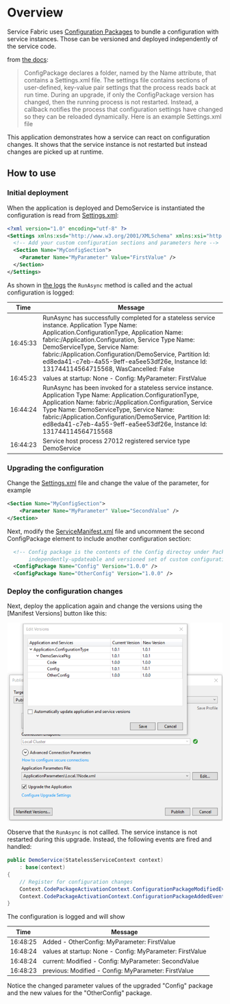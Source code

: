 # Overview

Service Fabric uses [Configuration Packages](https://docs.microsoft.com/en-us/azure/service-fabric/service-fabric-application-and-service-manifests) to bundle a configuration with service instances. Those can be versioned and deployed independently of the service code.

from [the docs](https://docs.microsoft.com/en-us/azure/service-fabric/service-fabric-application-and-service-manifests):

> ConfigPackage declares a folder, named by the Name attribute, that contains a Settings.xml file. The settings file contains sections of user-defined, key-value pair settings that the process reads back at run time. During an upgrade, if only the ConfigPackage version has changed, then the running process is not restarted. Instead, a callback notifies the process that configuration settings have changed so they can be reloaded dynamically. Here is an example Settings.xml file

This application demonstrates how a service can react on configuration changes. It shows that the service instance is not restarted but instead changes are picked up at runtime.

## How to use

### Initial deployment

When the application is deployed and DemoService is instantiated the configuration is read from [Settings.xml](https://github.com/Expecho/Service-Fabric-Concept-Demos/blob/master/src/Application.Configuration/DemoService/PackageRoot/Config/Settings.xml):

```xml
<?xml version="1.0" encoding="utf-8" ?>
<Settings xmlns:xsd="http://www.w3.org/2001/XMLSchema" xmlns:xsi="http://www.w3.org/2001/XMLSchema-instance" xmlns="http://schemas.microsoft.com/2011/01/fabric">
  <!-- Add your custom configuration sections and parameters here -->
  <Section Name="MyConfigSection">
    <Parameter Name="MyParameter" Value="FirstValue" />
  </Section>
</Settings>
```

As shown in [the logs](https://docs.microsoft.com/en-us/azure/service-fabric/service-fabric-diagnostics-how-to-monitor-and-diagnose-services-locally#view-service-fabric-system-events-in-visual-studio) the `RunAsync` method is called and the actual configuration is logged:

| Time | Message|
-------|--------|
| 16:45:33 | RunAsync has successfully completed for a stateless service instance.  Application Type Name: Application.ConfigurationType, Application Name: fabric:/Application.Configuration, Service Type Name: DemoServiceType, Service Name: fabric:/Application.Configuration/DemoService, Partition Id: ed8eda41-c7eb-4a55-9eff-ea5ee53df26e, Instance Id: 131744114564715568, WasCancelled: False |
| 16:45:23 | values at startup: None - Config: MyParameter: FirstValue |
| 16:44:24 | RunAsync has been invoked for a stateless service instance.  Application Type Name: Application.ConfigurationType, Application Name: fabric:/Application.Configuration, Service Type Name: DemoServiceType, Service Name: fabric:/Application.Configuration/DemoService, Partition Id: ed8eda41-c7eb-4a55-9eff-ea5ee53df26e, Instance Id: 131744114564715568 |
| 16:44:23 | Service host process 27012 registered service type DemoService |

### Upgrading the configuration

Change the [Settings.xml](https://github.com/Expecho/Service-Fabric-Concept-Demos/blob/master/src/Application.Configuration/DemoService/PackageRoot/Config/Settings.xml) file and change the value of the parameter, for example 

```xml
<Section Name="MyConfigSection">
    <Parameter Name="MyParameter" Value="SecondValue" />
</Section>
```

Next, modify the [ServiceManifest.xml](https://github.com/Expecho/Service-Fabric-Concept-Demos/blob/master/src/Application.Configuration/DemoService/PackageRoot/ServiceManifest.xml) file and uncomment the second ConfigPackage element to include another configuration section:

```xml
  <!-- Config package is the contents of the Config directoy under PackageRoot that contains an 
       independently-updateable and versioned set of custom configuration settings for your service. -->
  <ConfigPackage Name="Config" Version="1.0.0" />
  <ConfigPackage Name="OtherConfig" Version="1.0.0" />
```

### Deploy the configuration changes

Next, deploy the application again and change the versions using the [Manifest Versions] button like this:

![Edit Versions](blobs/upgrade-application-settings.png?raw=true)

Observe that the `RunAsync` is not callled. The service instance is not restarted during this upgrade. Instead, the following events are fired and handled:

```csharp
public DemoService(StatelessServiceContext context)
    : base(context)
{
    // Register for configuration changes
    Context.CodePackageActivationContext.ConfigurationPackageModifiedEvent += ConfigurationPackageModifiedEvent;
    Context.CodePackageActivationContext.ConfigurationPackageAddedEvent += ConfigurationPackageAddedEvent;
}
```

The configuration is logged and will show

| Time | Message|
-------|--------|
| 16:48:25 | Added - OtherConfig: MyParameter: FirstValue |
| 16:48:24 | values at startup: None - Config: MyParameter: FirstValue |
| 16:48:24 | current: Modified - Config: MyParameter: SecondValue |
| 16:48:23 | previous: Modified - Config: MyParameter: FirstValue |

Notice the changed parameter values of the upgraded "Config" package and the new values for the "OtherConfig" package.
